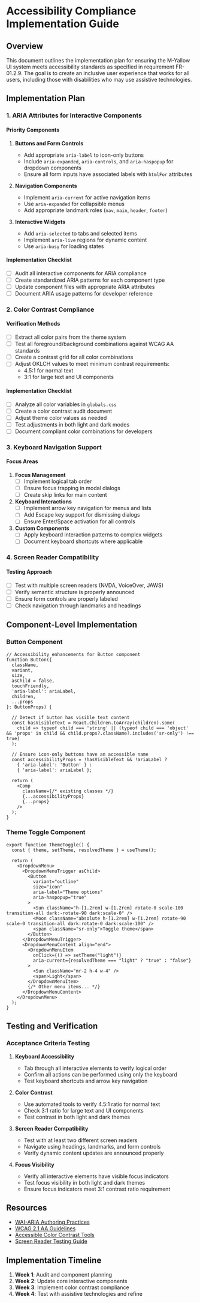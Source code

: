 # Accessibility Compliance Implementation Guide

## Overview

This document outlines the implementation plan for ensuring the M-Yallow UI system meets accessibility standards as specified in requirement FR-01.2.9. The goal is to create an inclusive user experience that works for all users, including those with disabilities who may use assistive technologies.

## Implementation Plan

### 1. ARIA Attributes for Interactive Components

#### Priority Components

1. **Buttons and Form Controls**
   - Add appropriate `aria-label` to icon-only buttons
   - Include `aria-expanded`, `aria-controls`, and `aria-haspopup` for dropdown components
   - Ensure all form inputs have associated labels with `htmlFor` attributes

2. **Navigation Components**
   - Implement `aria-current` for active navigation items
   - Use `aria-expanded` for collapsible menus
   - Add appropriate landmark roles (`nav`, `main`, `header`, `footer`)

3. **Interactive Widgets**
   - Add `aria-selected` to tabs and selected items
   - Implement `aria-live` regions for dynamic content
   - Use `aria-busy` for loading states

#### Implementation Checklist

- [ ] Audit all interactive components for ARIA compliance
- [ ] Create standardized ARIA patterns for each component type
- [ ] Update component files with appropriate ARIA attributes
- [ ] Document ARIA usage patterns for developer reference

### 2. Color Contrast Compliance

#### Verification Methods

- [ ] Extract all color pairs from the theme system
- [ ] Test all foreground/background combinations against WCAG AA standards
- [ ] Create a contrast grid for all color combinations
- [ ] Adjust OKLCH values to meet minimum contrast requirements:
  - 4.5:1 for normal text
  - 3:1 for large text and UI components

#### Implementation Checklist

- [ ] Analyze all color variables in `globals.css`
- [ ] Create a color contrast audit document
- [ ] Adjust theme color values as needed
- [ ] Test adjustments in both light and dark modes
- [ ] Document compliant color combinations for developers

### 3. Keyboard Navigation Support

#### Focus Areas

1. **Focus Management**
   - [ ] Implement logical tab order
   - [ ] Ensure focus trapping in modal dialogs
   - [ ] Create skip links for main content

2. **Keyboard Interactions**
   - [ ] Implement arrow key navigation for menus and lists
   - [ ] Add Escape key support for dismissing dialogs
   - [ ] Ensure Enter/Space activation for all controls

3. **Custom Components**
   - [ ] Apply keyboard interaction patterns to complex widgets
   - [ ] Document keyboard shortcuts where applicable

### 4. Screen Reader Compatibility

#### Testing Approach

- [ ] Test with multiple screen readers (NVDA, VoiceOver, JAWS)
- [ ] Verify semantic structure is properly announced
- [ ] Ensure form controls are properly labeled
- [ ] Check navigation through landmarks and headings

## Component-Level Implementation

### Button Component

```tsx
// Accessibility enhancements for Button component
function Button({
  className,
  variant,
  size,
  asChild = false,
  touchFriendly,
  'aria-label': ariaLabel,
  children,
  ...props
}: ButtonProps) {
  
  // Detect if button has visible text content
  const hasVisibleText = React.Children.toArray(children).some(
    child => typeof child === 'string' || (typeof child === 'object' && 'props' in child && child.props?.className?.includes('sr-only') !== true)
  );
  
  // Ensure icon-only buttons have an accessible name
  const accessibilityProps = !hasVisibleText && !ariaLabel ? 
    { 'aria-label': 'Button' } : 
    { 'aria-label': ariaLabel };
  
  return (
    <Comp
      className={/* existing classes */}
      {...accessibilityProps}
      {...props}
    />
  );
}
```

### Theme Toggle Component

```tsx
export function ThemeToggle() {
  const { theme, setTheme, resolvedTheme } = useTheme();

  return (
    <DropdownMenu>
      <DropdownMenuTrigger asChild>
        <Button 
          variant="outline" 
          size="icon" 
          aria-label="Theme options"
          aria-haspopup="true"
        >
          <Sun className="h-[1.2rem] w-[1.2rem] rotate-0 scale-100 transition-all dark:-rotate-90 dark:scale-0" />
          <Moon className="absolute h-[1.2rem] w-[1.2rem] rotate-90 scale-0 transition-all dark:rotate-0 dark:scale-100" />
          <span className="sr-only">Toggle theme</span>
        </Button>
      </DropdownMenuTrigger>
      <DropdownMenuContent align="end">
        <DropdownMenuItem 
          onClick={() => setTheme("light")}
          aria-current={resolvedTheme === "light" ? "true" : "false"}
        >
          <Sun className="mr-2 h-4 w-4" />
          <span>Light</span>
        </DropdownMenuItem>
        {/* Other menu items... */}
      </DropdownMenuContent>
    </DropdownMenu>
  );
}
```

## Testing and Verification

### Acceptance Criteria Testing

1. **Keyboard Accessibility**
   - Tab through all interactive elements to verify logical order
   - Confirm all actions can be performed using only the keyboard
   - Test keyboard shortcuts and arrow key navigation

2. **Color Contrast**
   - Use automated tools to verify 4.5:1 ratio for normal text
   - Check 3:1 ratio for large text and UI components
   - Test contrast in both light and dark themes

3. **Screen Reader Compatibility**
   - Test with at least two different screen readers
   - Navigate using headings, landmarks, and form controls
   - Verify dynamic content updates are announced properly

4. **Focus Visibility**
   - Verify all interactive elements have visible focus indicators
   - Test focus visibility in both light and dark themes
   - Ensure focus indicators meet 3:1 contrast ratio requirement

## Resources

- [WAI-ARIA Authoring Practices](https://www.w3.org/WAI/ARIA/apg/)
- [WCAG 2.1 AA Guidelines](https://www.w3.org/TR/WCAG21/)
- [Accessible Color Contrast Tools](https://webaim.org/resources/contrastchecker/)
- [Screen Reader Testing Guide](https://www.digitala11y.com/screen-readers-list/)

## Implementation Timeline

1. **Week 1**: Audit and component planning
2. **Week 2**: Update core interactive components
3. **Week 3**: Implement color contrast compliance
4. **Week 4**: Test with assistive technologies and refine
